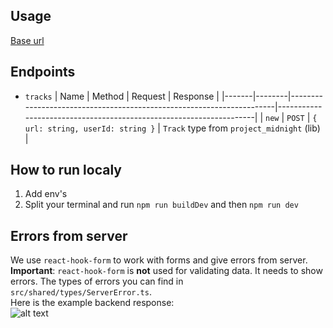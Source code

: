 ## Usage

[Base url](https://project-midnight-backend.onrender.com/)

## Endpoints

- `tracks`
  | Name | Method | Request | Response |
  |-------|--------|----------------------------------------------------------------------|--------------------------------------------------------------------|
  | `new` | `POST` | `{ url: string, userId: string }` | `Track` type from `project_midnight` (lib) |

## How to run localy

1. Add env's
2. Split your terminal and run `npm run buildDev` and then `npm run dev`

## Errors from server

We use `react-hook-form` to work with forms and give errors from server.
<br>
**Important**: `react-hook-form` is **not** used for validating data. It needs to show errors. The types of errors you can find in `src/shared/types/ServerError.ts`.
<br>
Here is the example backend response:
<br>
![alt text](https://iili.io/JM7u6Qe.jpg)
